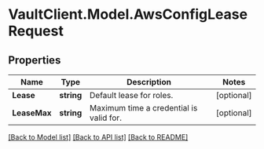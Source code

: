 # VaultClient.Model.AwsConfigLeaseRequest

## Properties

Name | Type | Description | Notes
------------ | ------------- | ------------- | -------------
**Lease** | **string** | Default lease for roles. | [optional] 
**LeaseMax** | **string** | Maximum time a credential is valid for. | [optional] 

[[Back to Model list]](../README.md#documentation-for-models) [[Back to API list]](../README.md#documentation-for-api-endpoints) [[Back to README]](../README.md)

